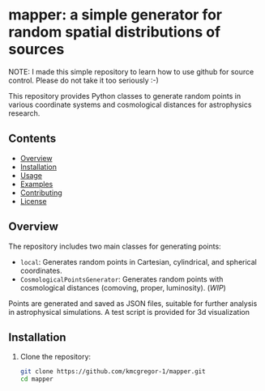 

# mapper: a simple generator for random spatial distributions of sources

NOTE: I made this simple repository to learn how to use github for source control. Please do not take it too seriously :-)

This repository provides Python classes to generate random points in various coordinate systems and cosmological distances for astrophysics research.

## Contents

- [Overview](#overview)
- [Installation](#installation)
- [Usage](#usage)
- [Examples](#examples)
- [Contributing](#contributing)
- [License](#license)

## Overview

The repository includes two main classes for generating points:
- `local`: Generates random points in Cartesian, cylindrical, and spherical coordinates.
- `CosmologicalPointsGenerator`: Generates random points with cosmological distances (comoving, proper, luminosity). (*WIP*)

Points are generated and saved as JSON files, suitable for further analysis in astrophysical simulations. A test script is provided for 3d visualization

## Installation

1. Clone the repository:
   ```bash
   git clone https://github.com/kmcgregor-1/mapper.git
   cd mapper
